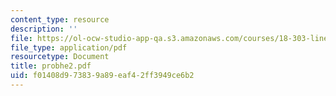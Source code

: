 ```yaml
---
content_type: resource
description: ''
file: https://ol-ocw-studio-app-qa.s3.amazonaws.com/courses/18-303-linear-partial-differential-equations-fall-2006/f01408d973839a89eaf42ff3949ce6b2_probhe2.pdf
file_type: application/pdf
resourcetype: Document
title: probhe2.pdf
uid: f01408d9-7383-9a89-eaf4-2ff3949ce6b2
---
```

